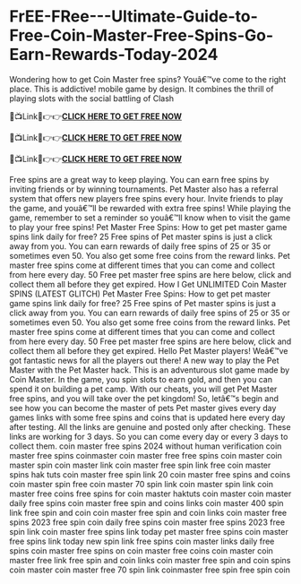 # FrEE-FRee---Ultimate-Guide-to-Free-Coin-Master-Free-Spins-Go-Earn-Rewards-Today-2024
Wondering how to get Coin Master free spins? Youâ€™ve come to the right place. This is addictive! mobile game by design. It combines the thrill of playing slots with the social battling of Clash

🔴📺Link📲👉👉**[CLICK HERE TO GET FREE NOW](https://royxn.com/coin-master)**

🔴📺Link📲👉👉**[CLICK HERE TO GET FREE NOW](https://royxn.com/coin-master)**

🔴📺Link📲👉👉**[CLICK HERE TO GET FREE NOW](https://royxn.com/coin-master)**

Free spins are a great way to keep playing. You can earn free spins by inviting friends or by winning tournaments. Pet Master also has a referral system that offers new players free spins every hour. Invite friends to play the game, and youâ€™ll be rewarded with extra free spins! While playing the game, remember to set a reminder so youâ€™ll know when to visit the game to play your free spins!
Pet Master Free Spins: How to get pet master game spins link daily for free? 25 Free spins of Pet master spins is just a click away from you. You can earn rewards of daily free spins of 25 or 35 or sometimes even 50. You also get some free coins from the reward links. Pet master free spins come at different times that you can come and collect from here every day. 50 Free pet master free spins are here below, click and collect them all before they get expired.
How I Get UNLIMITED Coin Master SPINS (LATEST GLITCH)
Pet Master Free Spins: How to get pet master game spins link daily for free? 25 Free spins of Pet master spins is just a click away from you. You can earn rewards of daily free spins of 25 or 35 or sometimes even 50. You also get some free coins from the reward links. Pet master free spins come at different times that you can come and collect from here every day. 50 Free pet master free spins are here below, click and collect them all before they get expired.
Hello Pet Master players! Weâ€™ve got fantastic news for all the players out there! A new way to play the Pet Master with the Pet Master hack. This is an adventurous slot game made by Coin Master. In the game, you spin slots to earn gold, and then you can spend it on building a pet camp. With our cheats, you will get Pet Master free spins, and you will take over the pet kingdom! So, letâ€™s begin and see how you can become the master of pets
Pet master gives every day games links with some free spins and coins that is updated here every day after testing. All the links are genuine and posted only after checking. These links are working for 3 days. So you can come every day or every 3 days to collect them.
coin master free spins 2024 without human verification
coin master free spins coinmaster coin master free free spins coin master coin master spin coin master link coin master free spin link free coin master spins hak tuts coin master free spin link 20 coin master free spins and coins coin master spin free coin master 70 spin link coin master spin link coin master free coins free spins for coin master haktuts coin master coin master daily free spins coin master free spin and coins links coin master 400 spin link free spin and coin coin master free spin and coin links coin master free spins 2023 free spin coin daily free spins coin master free spins 2023 free spin link coin master free spins link today pet master free spins coin master free spins link today new spin link free spins coin master links daily free spins coin master free spins on coin master free coins coin master coin master free link free spin and coin links coin master free spin and coin spins coin master coin master free 70 spin link coinmaster free spin free spin coin

